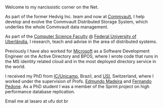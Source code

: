 Welcome to my narcissistic corner on the Net.

As part of the former Hedvig Inc. team and now at [Commvault](https://www.commvault.com/), I help develop and evolve the Commvault Distributed Storage System, which underlies the whole Commvault data management. 

As part of the [Computer Science Faculty](www.facom.ufu.br) @ [Federal University of Uberlândia](www.ufu.br), I research, teach and advise in the area of distributed systems. 

Previously I have also worked for [Microsoft](www.microsoft.com) as a Software Development Engineer on the Active Directory and BPOS, where I wrote code that runs in the MS identity related cloud and in the most deployed directory service in the world.

I received my PhD from [IC/Unicamp](www.ic.unicamp.br), Brazil, and [USI](https://www.inf.usi.ch/en), Switzerland, where I worked under the supervision of Profs. [Edmundo Madeira](www.ic.unicamp.br/~edmundo) and [Fernando Pedone](https://www.inf.usi.ch/faculty/pedone/). 
As a PhD student I was a member of the Sprint project on high performance database replication.

Email me at lasaro at ufu dot br
